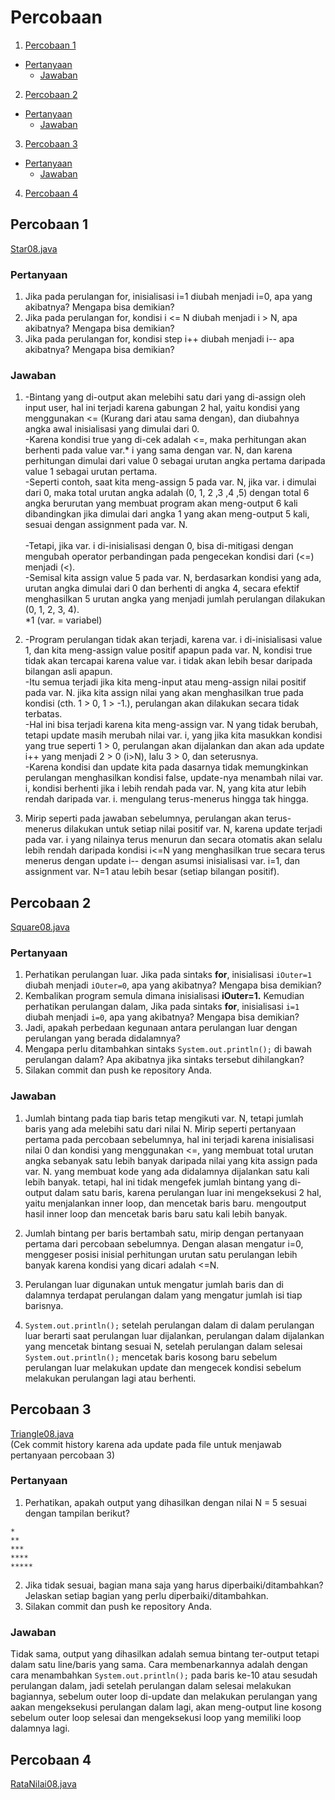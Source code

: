 # Percobaan
1. [Percobaan 1](#percobaan-1)
- [Pertanyaan](#pertanyaan)
    * [Jawaban](#jawaban)
2. [Percobaan 2](#percobaan-2)
- [Pertanyaan](#pertanyaan-1)
    * [Jawaban](#jawaban-1)
3. [Percobaan 3](#percobaan-3)
- [Pertanyaan](#pertanyaan-2)
    * [Jawaban](#jawaban-2)
4. [Percobaan 4](#percobaan-4)


## Percobaan 1
[Star08.java](/Star08.java)
### Pertanyaan
1. Jika  pada  perulangan  for,  inisialisasi  i=1  diubah  menjadi  i=0,  apa  yang  akibatnya? 
Mengapa bisa demikian? 
2. Jika pada perulangan for, kondisi i <= N diubah menjadi i > N, apa akibatnya? Mengapa 
bisa demikian?  
3. Jika pada perulangan for, kondisi step i++ diubah menjadi i-- apa akibatnya? Mengapa 
bisa demikian?

### Jawaban
1. -Bintang yang di-output akan melebihi satu dari yang di-assign oleh input user, hal ini terjadi karena gabungan 2 hal, yaitu kondisi yang menggunakan <= (Kurang dari atau sama dengan), dan diubahnya angka awal inisialisasi yang dimulai dari 0.\
-Karena kondisi true yang di-cek adalah <=, maka perhitungan akan berhenti pada value var.* i yang sama dengan var. N, dan karena perhitungan dimulai dari value 0 sebagai urutan angka pertama daripada value 1 sebagai urutan pertama.\
-Seperti contoh, saat kita meng-assign 5 pada var. N, jika var. i dimulai dari 0,  maka total urutan angka adalah (0, 1, 2 ,3 ,4 ,5) dengan total 6 angka berurutan yang membuat program akan meng-output 6 kali dibandingkan jika dimulai dari angka 1 yang akan meng-output 5 kali, sesuai dengan assignment pada var. N.\
\
-Tetapi, jika var. i di-inisialisasi dengan 0, bisa di-mitigasi dengan mengubah operator perbandingan pada pengecekan kondisi dari (<=) menjadi (<).\
-Semisal kita assign value 5 pada var. N, berdasarkan kondisi yang ada, urutan angka dimulai dari 0 dan berhenti di angka 4, secara efektif menghasilkan 5 urutan angka yang menjadi jumlah perulangan dilakukan (0, 1, 2, 3, 4).\
*1 (var. =  variabel)

2. -Program perulangan tidak akan terjadi, karena var. i di-inisialisasi value 1, dan kita meng-assign value positif apapun pada var. N, kondisi true tidak akan tercapai karena value var. i tidak akan lebih besar daripada bilangan asli apapun.\
-Itu semua terjadi jika kita meng-input atau meng-assign nilai positif pada var. N. jika kita assign nilai yang akan menghasilkan true pada kondisi (cth. 1 > 0, 1 > -1.), perulangan akan dilakukan secara tidak terbatas.\
-Hal ini bisa terjadi karena kita meng-assign var. N yang tidak berubah, tetapi update masih merubah nilai var. i,  yang jika kita masukkan kondisi yang true seperti 1 > 0, perulangan akan dijalankan dan akan ada update i++ yang menjadi 2 > 0 (i>N), lalu 3 > 0, dan seterusnya.\
-Karena kondisi dan update kita pada dasarnya tidak memungkinkan perulangan menghasilkan kondisi false, update-nya menambah nilai var. i, kondisi berhenti jika i lebih rendah pada var. N, yang kita atur lebih rendah daripada var. i. mengulang terus-menerus hingga tak hingga. 

3. Mirip seperti pada jawaban sebelumnya, perulangan akan terus-menerus dilakukan untuk setiap nilai positif var. N, karena update terjadi pada var. i yang nilainya terus menurun dan secara otomatis akan selalu lebih rendah daripada kondisi i<=N yang menghasilkan true secara terus menerus dengan update i-- dengan asumsi inisialisasi var. i=1, dan assignment var. N=1 atau lebih besar (setiap bilangan positif).

<!-- prev answer: referring to the previous answer, it will loop for every positive number of var. N, becuase the update is for var. i. which, since it will get lower and lower, it will always fullfill the i<=N condition, assuming the initialization was i=1. (w.i.p answer) -->


## Percobaan 2
[Square08.java](/Square08.java)
### Pertanyaan
1. Perhatikan perulangan luar. Jika pada sintaks **for**, inisialisasi `iOuter=1` diubah menjadi `iOuter=0`, apa yang akibatnya? Mengapa bisa demikian?  
2. Kembalikan program semula dimana inisialisasi **iOuter=1.** Kemudian perhatikan perulangan dalam, Jika pada sintaks **for**, inisialisasi `i=1` diubah menjadi `i=0`, apa yang akibatnya? Mengapa bisa demikian?  
3. Jadi,  apakah  perbedaan  kegunaan  antara  perulangan  luar  dengan  perulangan  yang 
berada didalamnya?  
4. Mengapa perlu ditambahkan sintaks `System.out.println();` di bawah perulangan dalam? Apa akibatnya jika sintaks tersebut dihilangkan? 
5. Silakan commit dan push ke repository Anda.

### Jawaban
1. Jumlah bintang pada tiap baris tetap mengikuti var. N, tetapi jumlah baris yang ada melebihi satu dari nilai N. Mirip seperti pertanyaan pertama pada percobaan sebelumnya, hal ini terjadi karena inisialisasi nilai 0 dan kondisi yang menggunakan <=, yang membuat total urutan angka sebanyak satu lebih banyak daripada nilai yang kita assign pada var. N. yang membuat kode yang ada didalamnya dijalankan satu kali lebih banyak. tetapi, hal ini tidak mengefek jumlah bintang yang di-output dalam satu baris, karena perulangan luar ini mengeksekusi 2 hal, yaitu menjalankan inner loop, dan mencetak baris baru. mengoutput hasil inner loop dan mencetak baris baru satu kali lebih banyak.

2. Jumlah bintang per baris bertambah satu, mirip dengan pertanyaan pertama dari percobaan sebelumnya. Dengan alasan mengatur i=0, menggeser posisi inisial perhitungan urutan satu perulangan lebih banyak karena kondisi yang dicari adalah <=N.

3. Perulangan luar digunakan untuk mengatur jumlah baris dan di dalamnya terdapat perulangan dalam yang mengatur jumlah isi tiap barisnya.

4. `System.out.println();` setelah perulangan dalam di dalam perulangan luar berarti saat perulangan luar dijalankan, perulangan dalam dijalankan yang mencetak bintang sesuai N, setelah perulangan dalam selesai `System.out.println();` mencetak baris kosong baru sebelum perulangan luar melakukan update dan mengecek kondisi sebelum melakukan perulangan lagi atau berhenti.


## Percobaan 3
[Triangle08.java](/Triangle08.java)\
(Cek commit history karena ada update pada file untuk menjawab pertanyaan percobaan 3)

### Pertanyaan
1. Perhatikan, apakah output yang dihasilkan dengan nilai N = 5 sesuai dengan  tampilan berikut? 
```
*
**
***
****
*****
```
2. Jika  tidak  sesuai,  bagian  mana  saja  yang  harus  diperbaiki/ditambahkan?  Jelaskan setiap bagian yang perlu diperbaiki/ditambahkan.  
3. Silakan commit dan push ke repository Anda. 

### Jawaban

Tidak sama, output yang dihasilkan adalah semua bintang ter-output tetapi dalam satu line/baris yang sama. Cara membenarkannya adalah dengan cara menambahkan `System.out.println();` pada baris ke-10 atau sesudah perulangan dalam, jadi setelah perulangan dalam selesai melakukan bagiannya, sebelum outer loop di-update dan melakukan perulangan yang aakan mengeksekusi perulangan dalam lagi, akan meng-output line kosong sebelum outer loop selesai dan mengeksekusi loop yang memiliki loop dalamnya lagi.

<!-- prev answer: add sout after line 10 
basically its sout after the inner loop so it prints a new line after every inner loop before updating the outer loop executing the loop again. -->


## Percobaan 4
[RataNilai08.java](/RataNilai08.java)
